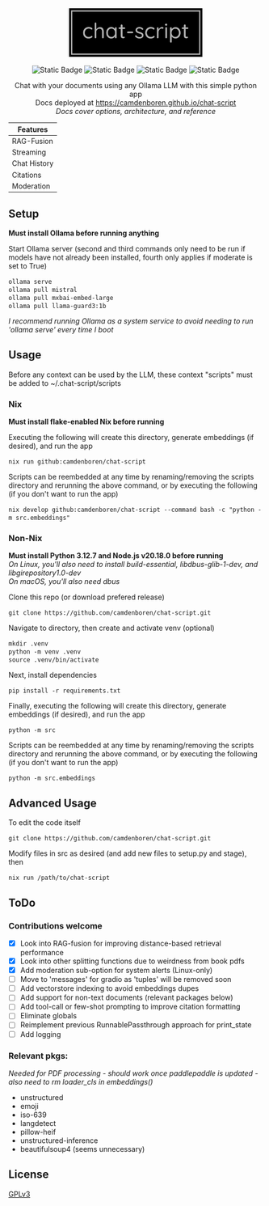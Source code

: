 <div align="center">
<img src='docs/img/chat-script.png' height=96px>

![Static Badge](https://img.shields.io/badge/Version-1.0-blue)
![Static Badge](https://img.shields.io/badge/Platforms-Linux,_macOS-green)
![Static Badge](https://img.shields.io/badge/Coverage-92%25-green)
![Static Badge](https://img.shields.io/badge/Powered_by_Nix-grey?logo=nixOS&logoColor=white)

Chat with your documents using any Ollama LLM with this simple python app<br>
Docs deployed at https://camdenboren.github.io/chat-script<br>
_Docs cover options, architecture, and reference_

| Features     |
| ------------ |
| RAG-Fusion   |
| Streaming    |
| Chat History |
| Citations    |
| Moderation   |

</div>

## Setup

**Must install Ollama before running anything**

Start Ollama server (second and third commands only need to be run if models have not already been installed, fourth only applies if moderate is set to True)

    ollama serve
    ollama pull mistral
    ollama pull mxbai-embed-large
    ollama pull llama-guard3:1b

_I recommend running Ollama as a system service to avoid needing to run 'ollama serve' every time I boot_

## Usage

Before any context can be used by the LLM, these context "scripts" must be added to ~/.chat-script/scripts

### Nix

**Must install flake-enabled Nix before running**

Executing the following will create this directory, generate embeddings (if desired), and run the app

    nix run github:camdenboren/chat-script

Scripts can be reembedded at any time by renaming/removing the scripts directory and rerunning the above command, or by executing the following (if you don't want to run the app)

    nix develop github:camdenboren/chat-script --command bash -c "python -m src.embeddings"

### Non-Nix

**Must install Python 3.12.7 and Node.js v20.18.0 before running**\
_On Linux, you'll also need to install build-essential, libdbus-glib-1-dev, and libgirepository1.0-dev\
On macOS, you'll also need dbus_

Clone this repo (or download prefered release)

    git clone https://github.com/camdenboren/chat-script.git

Navigate to directory, then create and activate venv (optional)

    mkdir .venv
    python -m venv .venv
    source .venv/bin/activate

Next, install dependencies

    pip install -r requirements.txt

Finally, executing the following will create this directory, generate embeddings (if desired), and run the app

    python -m src

Scripts can be reembedded at any time by renaming/removing the scripts directory and rerunning the above command, or by executing the following (if you don't want to run the app)

    python -m src.embeddings

## Advanced Usage

To edit the code itself

    git clone https://github.com/camdenboren/chat-script.git

Modify files in src as desired (and add new files to setup.py and stage), then

    nix run /path/to/chat-script

## ToDo

### Contributions welcome

- [x] Look into RAG-fusion for improving distance-based retrieval performance
- [x] Look into other splitting functions due to weirdness from book pdfs
- [x] Add moderation sub-option for system alerts (Linux-only)
- [ ] Move to 'messages' for gradio as 'tuples' will be removed soon
- [ ] Add vectorstore indexing to avoid embeddings dupes
- [ ] Add support for non-text documents (relevant packages below)
- [ ] Add tool-call or few-shot prompting to improve citation formatting
- [ ] Eliminate globals
- [ ] Reimplement previous RunnablePassthrough approach for print_state
- [ ] Add logging

### Relevant pkgs:

_Needed for PDF processing - should work once paddlepaddle is updated - also need to rm loader_cls in embeddings()_

- unstructured
- emoji
- iso-639
- langdetect
- pillow-heif
- unstructured-inference
- beautifulsoup4 (seems unnecessary)

## License

[GPLv3](COPYING)
